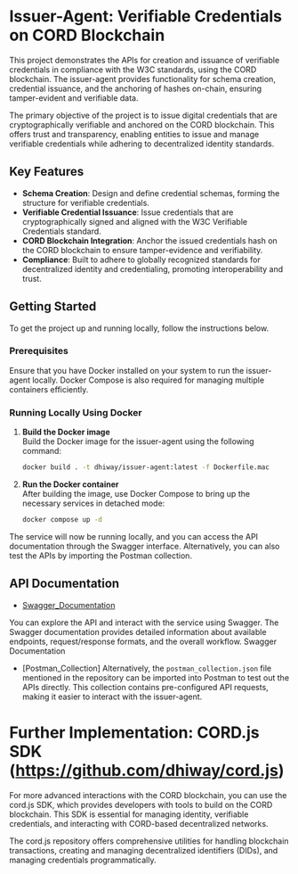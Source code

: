 # Issuer-Agent: Verifiable Credentials on CORD Blockchain

This project demonstrates the APIs for creation and issuance of verifiable credentials in compliance with the W3C standards, using the CORD blockchain. The issuer-agent provides functionality for schema creation, credential issuance, and the anchoring of hashes on-chain, ensuring tamper-evident and verifiable data.

The primary objective of the project is to issue digital credentials that are cryptographically verifiable and anchored on the CORD blockchain. This offers trust and transparency, enabling entities to issue and manage verifiable credentials while adhering to decentralized identity standards.

## Key Features

- **Schema Creation**: Design and define credential schemas, forming the structure for verifiable credentials.
- **Verifiable Credential Issuance**: Issue credentials that are cryptographically signed and aligned with the W3C Verifiable Credentials standard.
- **CORD Blockchain Integration**: Anchor the issued credentials hash on the CORD blockchain to ensure tamper-evidence and verifiability.
- **Compliance**: Built to adhere to globally recognized standards for decentralized identity and credentialing, promoting interoperability and trust.

## Getting Started

To get the project up and running locally, follow the instructions below.

### Prerequisites

Ensure that you have Docker installed on your system to run the issuer-agent locally. Docker Compose is also required for managing multiple containers efficiently.

### Running Locally Using Docker

1. **Build the Docker image**  
   Build the Docker image for the issuer-agent using the following command:

   ```bash
   docker build . -t dhiway/issuer-agent:latest -f Dockerfile.mac
   ```

2. **Run the Docker container**  
   After building the image, use Docker Compose to bring up the necessary services in detached mode:

   ```bash
   docker compose up -d
   ```

The service will now be running locally, and you can access the API documentation through the Swagger interface. Alternatively, you can also test the APIs by importing the Postman collection.

## API Documentation

- [Swagger_Documentation](https://issuer-agent.demo.dhiway.com/docs)

You can explore the API and interact with the service using Swagger. The Swagger documentation provides detailed information about available endpoints, request/response formats, and the overall workflow.
Swagger Documentation

- [Postman_Collection]
  Alternatively, the `postman_collection.json` file mentioned in the repository can be imported into Postman to test out the APIs directly. This collection contains pre-configured API requests, making it easier to interact with the issuer-agent.

# Further Implementation: CORD.js SDK (https://github.com/dhiway/cord.js)

For more advanced interactions with the CORD blockchain, you can use the cord.js SDK, which provides developers with tools to build on the CORD blockchain. This SDK is essential for managing identity, verifiable credentials, and interacting with CORD-based decentralized networks.

The cord.js repository offers comprehensive utilities for handling blockchain transactions, creating and managing decentralized identifiers (DIDs), and managing credentials programmatically.